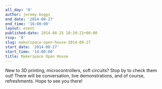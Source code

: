 ```yaml
---
all_day: '0'
author: jeremy-boggs
end_date: '2014-08-27'
end_time: '16:00:00'
layout: event
published-date: 2014-08-25 10:20:21+00:00
rsvp: '0'
slug: makerspace-open-house-2014-08-27
start_date: '2014-08-27'
start_time: '14:00:00'
title: Makerspace Open House
---
```


New to 3D printing, microcontrollers, soft circuits? Stop by to check them out! There will be conversation, live demonstrations, and of course, refreshments. Hope to see you there!
